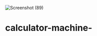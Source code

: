 ![Screenshot (89)](https://user-images.githubusercontent.com/92458236/182656887-a95d57ea-73aa-4cfd-8aec-3a2cfb59282a.png)
# calculator-machine-

